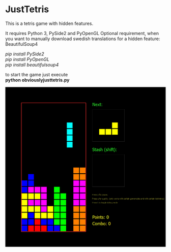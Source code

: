 # JustTetris

This is a tetris game with hidden features.

It requires Python 3, PySide2 and PyOpenGL
Optional requirement, when you want to manually download swedish translations for a hidden feature: BeautifulSoup4

*pip install PySide2*  
*pip install PyOpenGL*  
*pip install beautifulsoup4*

to start the game just execute  
**python obviouslyjusttetris.py**

![Tetris image](https://github.com/thomasstrenger/JustTetris/blob/main/Tetris.PNG?raw=true)